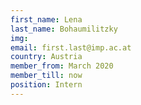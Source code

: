 ```yaml
---
first_name: Lena
last_name: Bohaumilitzky
img: 
email: first.last@imp.ac.at
country: Austria
member_from: March 2020
member_till: now
position: Intern
---
```

